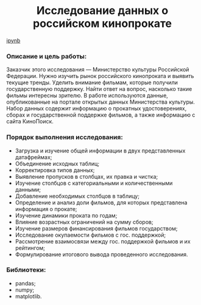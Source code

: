 <h1 align="center"> Исследование данных о российском кинопрокате </h1>

[ipynb](https://github.com/model4d/Portfolio/blob/main/Film_distribution/film_distribution.ipynb)

<h3> Описание и цель работы: </h3>

Заказчик этого исследования — Министерство культуры Российской Федерации. Нужно изучить рынок российского кинопроката и выявить текущие тренды. Уделить внимание фильмам, которые получили государственную поддержку. Найти ответ на вопрос, насколько такие фильмы интересны зрителю. В работе используются данные, опубликованные на портале открытых данных Министерства культуры. Набор данных содержит информацию о прокатных удостоверениях, сборах и государственной поддержке фильмов, а также информацию с сайта КиноПоиск.

<h3> Порядок выполнения исследования: </h3>

* Загрузка и изучение  общей информации в двух представленных датафреймах;
* Объединение исходных таблиц;
* Корректировка типов данных;
* Выявление пропусков в столбцах, их правка и чистка;
* Изучение столбцов с категориальными и количественными данными;
* Добавление необходимых столбцов в таблицу;
* Определение и анализ доли фильмов, для которых представлена информация о прокате;
* Изучение динамики проката по годам;
* Влияние возрастных ограничений на сумму сборов;
* Изучение размеров финансирования фильмов государством;
* Исследование окупаемости фильмов с гос. поддержкой;
* Рассмотрение взаимосвязи между гос. поддержкой  фильмов и их рейтингом;
* Формулирование итогового вывода проведенного исследования.

<h3> Библиотеки: </h3>

* pandas;
* numpy;
* matplotlib.
